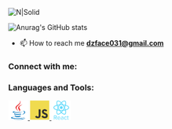 ![N|Solid](https://capsule-render.vercel.app/api?type=rect&height=200&color=gradient&text=Welcome%20to%20%20my%20git%20hub&textBg=false&reversal=false&animation=twinkling&fontAlign=50&fontSize=60&descAlignY=50)

![Anurag's GitHub stats](https://github-readme-stats.vercel.app/api?username=dzface&show_icons=true&theme=vue)
- 📫 How to reach me **dzface031@gmail.com**

<h3 align="left">Connect with me:</h3>
<p align="left">
</p>

<h3 align="left">Languages and Tools:</h3>
<p align="left">
  <a href="https://www.java.com" target="_blank" rel="noreferrer">
    <img src="https://raw.githubusercontent.com/devicons/devicon/master/icons/java/java-original.svg" alt="java" width="40" height="40"/> </a> 
  <a href="https://developer.mozilla.org/en-US/docs/Web/JavaScript" target="_blank" rel="noreferrer"> <img src="https://raw.githubusercontent.com/devicons/devicon/master/icons/javascript/javascript-original.svg" alt="javascript" width="40" height="40"/> </a>
  <a href="https://reactjs.org/" target="_blank" rel="noreferrer"> <img src="https://raw.githubusercontent.com/devicons/devicon/master/icons/react/react-original-wordmark.svg" alt="react" width="40" height="40"/> </a>
</p>
